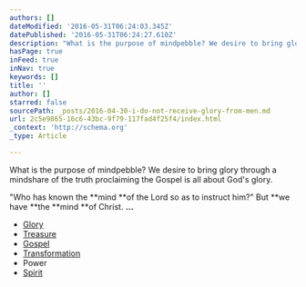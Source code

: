 ```yaml
---
authors: []
dateModified: '2016-05-31T06:24:03.345Z'
datePublished: '2016-05-31T06:24:27.610Z'
description: "What is the purpose of mindpebble? We desire to bring glory through a mindshare of the truth proclaiming the Gospel is all about God's glory."
hasPage: true
inFeed: true
inNav: true
keywords: []
title: ''
author: []
starred: false
sourcePath: _posts/2016-04-30-i-do-not-receive-glory-from-men.md
url: 2c5e9865-16c6-43bc-9f79-117fad4f25f4/index.html
_context: 'http://schema.org'
_type: Article

---
```

What is the purpose of mindpebble? We desire to bring glory through a mindshare of the truth proclaiming the Gospel is all about God's glory.

"Who has known the **mind **of the Lord so as to instruct him?" But **we have **the **mind **of Christ. **...**

* [Glory][0]
* [Treasure][1]
* [Gospel][2]
* [Transformation][3]
* Power
* [Spirit][4]

[0]: https://thegrid.ai/pebblegenesis/
[1]: https://thegrid.ai/pebblegenesis/the-real-revelation-is-to-have-the-understanding-of-the-know/
[2]: https://thegrid.ai/pebblegenesis/master-designer-g/ "Gospel "
[3]: https://thegrid.ai/pebblegenesis/efccceaa-e207-4635-9092-5f2687e2d4e0/
[4]: http://biblehub.com/1_corinthians/2-15.htm